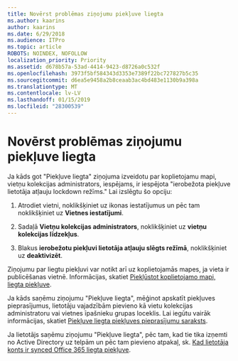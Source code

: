 ```yaml
---
title: Novērst problēmas ziņojumu piekļuve liegta
ms.author: kaarins
author: kaarins
ms.date: 6/29/2018
ms.audience: ITPro
ms.topic: article
ROBOTS: NOINDEX, NOFOLLOW
localization_priority: Priority
ms.assetid: d678b57a-53ad-4414-9423-d8726a0c532f
ms.openlocfilehash: 3973f5bf584343d3353e7389f22bc727827b5c35
ms.sourcegitcommit: d6ea5e9458a2b8ceaab3ac4bd483e1130b9a398a
ms.translationtype: MT
ms.contentlocale: lv-LV
ms.lasthandoff: 01/15/2019
ms.locfileid: "28300539"
---
```

# <a name="troubleshoot-access-denied-messages"></a>Novērst problēmas ziņojumu piekļuve liegta

Ja kāds got "Piekļuve liegta" ziņojuma izveidotu par koplietojamu mapi, vietņu kolekcijas administrators, iespējams, ir iespējota "ierobežota piekļuve lietotāja atļauju lockdown režīms." Lai izslēgtu šo opciju: 
  
1. Atrodiet vietni, noklikšķiniet uz ikonas iestatījumus un pēc tam noklikšķiniet uz **Vietnes iestatījumi**.
    
2. Sadaļā **Vietņu kolekcijas administrators**, noklikšķiniet uz **vietņu kolekcijas līdzekļus**.
    
3. Blakus **ierobežotu piekļuvi lietotāja atļauju slēgts režīmā**, noklikšķiniet uz **deaktivizēt**.
    
Ziņojumu par liegtu piekļuvi var notikt arī uz koplietojamās mapes, ja vieta ir publicēšanas vietnē. Informācijas, skatiet [Piekļūstot koplietojamo mapi, liegta piekļuve](https://go.microsoft.com/fwlink/?linkid=2004317).
  
Ja kāds saņēmu ziņojumu "Piekļuve liegta", mēģinot apskatīt piekļuves pieprasījumus, lietotāju vajadzībām pievieno kā vietu kolekcijas administratoru vai vietnes īpašnieku grupas loceklis. Lai iegūtu vairāk informācijas, skatiet [Piekļuve liegta piekļuves pieprasījumu saraksts](https://go.microsoft.com/fwlink/?linkid=2004220).
  
Ja lietotājs saņēmu ziņojumu "Piekļuve liegta", pēc tam, kad tie tika izņemti no Active Directory uz telpām un pēc tam pievieno atpakaļ, sk. [Kad lietotāja konts ir synced Office 365 liegta piekļuve](https://go.microsoft.com/fwlink/?linkid=2004318).
  

